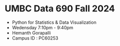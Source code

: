 # UMBC Data 690 Fall 2024

- Python for Statistics & Data Visualization
- Wedensday 7:10pm - 9:40pm
- Hemanth Gorapalli
- Campus ID : PC60253
